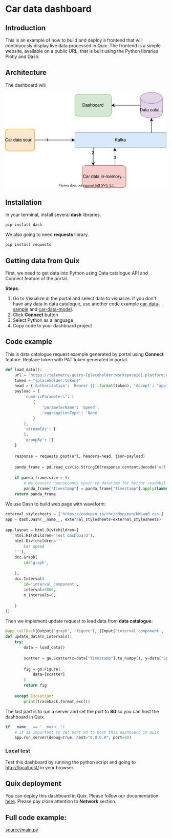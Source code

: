 #  Car data dashboard

## Introduction
This is an example of how to build and deploy a frontend that will continuously display live data processed in Quix. The frontend is a simple website, available on a public URL, that is built using the Python libraries Plotly and Dash.
 
## Architecture
The dashboard will 
 
[![](doc/car-demo-dashboard.svg)](doc/car-demo-dashboard.svg "Architecture") 

## Installation
In your terminal, install several **dash** libraries.
```python
pip install dash
```

We also going to need **requests** library.
```python
pip install requests
```

## Getting data from Quix
First, we need to get data into Python using Data catalogue API and Connect feature of the portal. 

**Steps**:
1) Go to Visualize in the portal and select data to visualize. If you don't have any data in data cataloque, use another code example [car-data-sample](https://github.com/quixai/car-data-sample) and [car-data-model](https://github.com/quixai/car-data-model).
2) Click **Connect** button
3) Select Python as a language
4) Copy code to your dashboard project

## Code example
This is data catalogue request example generated by portal using **Connect** feature. Replace token with PAT token generated in portal. 
```python
def load_data():
    url = "https://telemetry-query-{placeholder:workspaceid}.platform.quix.ai/parameters/data"
    token = "{placeholder:token}"
    head = {'Authorization': 'Bearer {}'.format(token), 'Accept': "application/csv"}
    payload = {
        'numericParameters': [
            {
                'parameterName': 'Speed',
                'aggregationType': 'None'
            }
        ],
        'streamIds': [
        ],
        'groupBy': []
    }

    response = requests.post(url, headers=head, json=payload)

    panda_frame = pd.read_csv(io.StringIO(response.content.decode('utf-8')))

    if panda_frame.size > 0:
        # We convert nanoseconds epoch to datetime for better readability.
        panda_frame["Timestamp"] = panda_frame["Timestamp"].apply(lambda x: str(datetime.datetime.fromtimestamp(x / 1000000000)))
    return panda_frame
```

We use Dash to build web page with waveform:

```python
external_stylesheets = ['https://codepen.io/chriddyp/pen/bWLwgP.css']
app = dash.Dash(__name__, external_stylesheets=external_stylesheets)

app.layout = html.Div(children=[
    html.H1(children='Test dashboard'),
    html.Div(children='''
        Car speed
    '''),
    dcc.Graph(
        id='graph',

    ),
    dcc.Interval(
        id='interval_component',
        interval=5000,
        n_intervals=0,
        
    )
])
```

Then we implement update request to load data from **data catalogue**:
```python
@app.callback(Output('graph', 'figure'), [Input('interval_component', 'n_intervals')])
def update_data(n_intervals):
    try:
        data = load_data()

        scatter = go.Scatter(x=data["Timestamp"].to_numpy(), y=data["Speed"].to_numpy())

        fig = go.Figure(
            data=[scatter]
        )
        return fig

    except Exception:
        print(traceback.format_exc())
```

The last part is to run a server and set the port to **80** so you can host the dashboard in Quix.
```python
if __name__ == '__main__':
    # It is important to set port 80 to host this dashboard in Quix
    app.run_server(debug=True, host="0.0.0.0", port=80)
```

### Local test
Test this dashboard by running the python script and going to [http://localhost/](http://localhost/) in your browser.

## Quix deployment
You can deploy this dashboard in Quix. Please follow our documentation [here](https://quix.ai/docs/guides/how-to/manage-deployments/create-deployment.html). Please pay close attention to **Network** section.

## Full code example:
[source/main.py](source/main.py)
